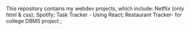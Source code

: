 This repository contains my webdev projects, which include:
Netflix (only html & css);
Spotify;
Task Tracker - Using React;
Restaurant Tracker- for college DBMS project ;

